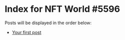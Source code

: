 # Index for NFT World #5596
Posts will be displayed in the order below:

- [Your first post](./001-first.md)

